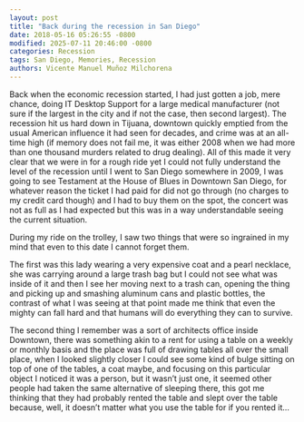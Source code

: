 ```yaml
---
layout: post
title: "Back during the recession in San Diego"
date: 2018-05-16 05:26:55 -0800
modified: 2025-07-11 20:46:00 -0800
categories: Recession
tags: San Diego, Memories, Recession
authors: Vicente Manuel Muñoz Milchorena
---
```

Back when the economic recession started, I had just gotten a job, mere chance, 
doing IT Desktop Support for a large medical manufacturer (not sure if the 
largest in the city and if not the case, then second largest). The recession 
hit us hard down in Tijuana, downtown quickly emptied from the usual American 
influence it had seen for decades, and crime was at an all-time high (if memory 
does not fail me, it was either 2008 when we had more than one thousand murders 
related to drug dealing). All of this made it very clear that we were in for a 
rough ride yet I could not fully understand the level of the recession until I 
went to San Diego somewhere in 2009, I was going to see Testament at the House 
of Blues in Downtown San Diego, for whatever reason the ticket I had paid for 
did not go through (no charges to my credit card though) and I had to buy them 
on the spot, the concert was not as full as I had expected but this was in a 
way understandable seeing the current situation.

During my ride on the trolley, I saw two things that were so ingrained in my 
mind that even to this date I cannot forget them.

The first was this lady wearing a very expensive coat and a pearl necklace, she 
was carrying around a large trash bag but I could not see what was inside of it 
and then I see her moving next to a trash can, opening the thing and picking up 
and smashing aluminum cans and plastic bottles, the contrast of what I was 
seeing at that point made me think that even the mighty can fall hard and that 
humans will do everything they can to survive.

The second thing I remember was a sort of architects office inside Downtown, 
there was something akin to a rent for using a table on a weekly or monthly basis 
and the place was full of drawing tables all over the small place, when I looked 
slightly closer I could see some kind of bulge sitting on top of one of the 
tables, a coat maybe, and focusing on this particular object I noticed it was a 
person, but it wasn’t just one, it seemed other people had taken the same 
alternative of sleeping there, this got me thinking that they had probably rented 
the table and slept over the table because, well, it doesn’t matter what you use 
the table for if you rented it…

